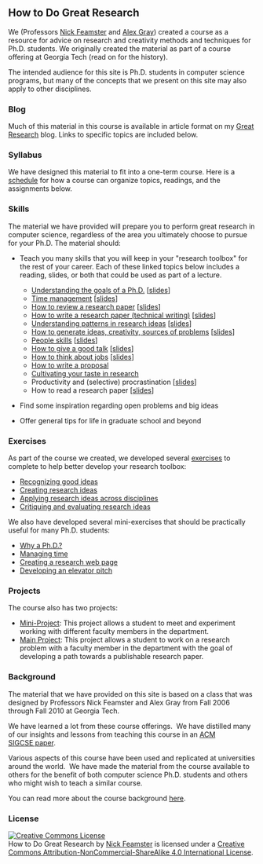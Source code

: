 ## How to Do Great Research

We (Professors [Nick Feamster](http://people.cs.uchicago.edu/~feamster/ "Nick
Feamster") and [Alex Gray](https://www.linkedin.com/in/alexander-gray-b554b64/))
created a course as a resource for advice on research and creativity methods
and techniques for Ph.D. students. We originally created the material as part
of a course offering at Georgia Tech (read on for the history).  

The intended audience for this site is Ph.D.  students in computer science
programs, but many of the concepts that we present on this site may also apply
to other disciplines.

### Blog

Much of this material in this course is available in article format on my
[Great Research](https://medium.com/great-research) blog. Links to specific
topics are included below.

### Syllabus

We have designed this material to fit into a one-term course. Here is a
[schedule](syllabus.md) for how a course can organize topics, readings, and
the assignments below.

### Skills

The material we have provided will prepare you to perform great
research in computer science, regardless of the area you ultimately choose to
pursue for your Ph.D. The material should:

- Teach you many skills that you will keep in your \"research
  toolbox\" for the rest of your career. Each of these linked topics below
  includes a reading, slides, or both that could be used as part of a lecture.
   - [Understanding the goals of a Ph.D.](https://medium.com/great-research/do-you-need-a-ph-d-f78d2fb0f286) [[slides](docs/slides/phd-why.ppt)]
   - [Time management](https://medium.com/great-research/time-management-and-productivity-tactics-for-unstructured-work-ab269a9d2cc4) [[slides](docs/slides/time-management.ppt)]
   - [How to review a research paper](https://medium.com/great-research/the-paper-reviewing-process-aa57809509d7) [[slides](docs/slides/reading-reviewing.ppt)]
   - [How to write a research paper (technical writing)](https://medium.com/great-research/storytelling-101-writing-tips-for-academics-d9eec50eec9) [[slides](docs/slides/how-to-write.ppt)]
   - [Understanding patterns in research ideas](https://medium.com/great-research/research-patterns-69c321ebd5fd) [[slides](docs/slides/research-patterns.ppt)]
   - [How to generate ideas, creativity, sources of problems](https://medium.com/great-research/research-patterns-69c321ebd5fd) [[slides](docs/slides/creativity.ppt)]
   - [People skills](https://medium.com/great-research/managing-your-advisor-bb9060f4f8ce) [[slides](docs/slides/people-skills.ppt)]
   - [How to give a good talk](https://medium.com/great-research/how-to-give-a-sharp-technical-talk-77a2cad7b9fe) [[slides](docs/slides/how-to-give-a-talk.ppt)]
   - [How to think about jobs](https://medium.com/great-research/industry-or-academia-a-counterpoint-9f0af318c909) [[slides](docs/slides/research-jobs.ppt)]
   - [How to write a proposal](https://medium.com/great-research/how-to-write-a-winning-project-proposal-fe438d4dc3a9)
   - [Cultivating your taste in research](https://medium.com/great-research/cultivating-your-research-taste-ce77bbee7f2f)
   - Productivity and (selective) procrastination [[slides](docs/slides/motivation-and-procrastination.ppt)]
   - How to read a research paper [[slides](docs/slides/reading-reviewing.ppt)]

- Find some inspiration regarding open problems and big ideas
- Offer general tips for life in graduate school and beyond

### Exercises

As part of the course we created, we developed several [exercises](exercises.md)
to complete to help better develop your research toolbox:
   - [Recognizing good ideas](exercises/recognizing.md)
   - [Creating research ideas](exercises/creating.md)
   - [Applying research ideas across disciplines](exercises/applying.md)
   - [Critiquing and evaluating research ideas](exercises/critiquing.md)

We also have developed several mini-exercises that should be practically
useful for many Ph.D. students:
   - [Why a Ph.D.?](exercises/why-phd.md)
   - [Managing time](exercises/time.md)
   - [Creating a research web page](exercises/webpage.md)
   - [Developing an elevator pitch](exercises/elevator.md)


### Projects

The course also has two projects:
   - [Mini-Project](exercises/mini-project.md): This project allows a student to meet and experiment
     working with different faculty members in the department.
   - [Main Project](exercises/main-project.md): This project allows a student to work on a research
     problem with a faculty member in the department with the goal of
     developing a path towards a publishable research paper.

### Background

The material that we have provided on this site is based on a class that was
designed by Professors Nick Feamster and Alex Gray from Fall 2006 through Fall
2010 at Georgia Tech.

We have learned a lot from these course offerings.  We have distilled
many of our insights and lessons from teaching this course in an [ACM
SIGCSE paper](http://dl.acm.org/citation.cfm?doid=1352135.1352294 "Can Great Research Be Taught?").  

Various aspects of this course have been used and replicated at universities
around the world.  We have made the material from the course available to
others for the benefit of both computer science Ph.D. students and others who
might wish to teach a similar course.

You can read more about the course background [here](background.md).

### License

<a rel="license" href="http://creativecommons.org/licenses/by-nc-sa/4.0/"><img
alt="Creative Commons License" style="border-width:0"
src="https://i.creativecommons.org/l/by-nc-sa/4.0/88x31.png" /></a><br /><span
xmlns:dct="http://purl.org/dc/terms/" property="dct:title">How to Do Great
Research</span> by <a xmlns:cc="http://creativecommons.org/ns#"
href="https://noise-lab.github.io/research-course/"
property="cc:attributionName" rel="cc:attributionURL">Nick Feamster</a> is
licensed under a <a rel="license"
href="http://creativecommons.org/licenses/by-nc-sa/4.0/">Creative Commons
Attribution-NonCommercial-ShareAlike 4.0 International License</a>.
